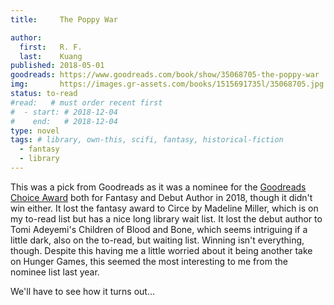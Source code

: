 ```yaml
---
title:     The Poppy War

author: 
  first:   R. F.
  last:    Kuang
published: 2018-05-01 
goodreads: https://www.goodreads.com/book/show/35068705-the-poppy-war
img:       https://images.gr-assets.com/books/1515691735l/35068705.jpg
status: to-read
#read:   # must order recent first
#  - start: # 2018-12-04 
#    end:   # 2018-12-04
type: novel
tags: # library, own-this, scifi, fantasy, historical-fiction
  - fantasy
  - library
---
```


This was a pick from Goodreads as it was a nominee for the [Goodreads Choice Award](https://www.goodreads.com/award/show/21332-goodreads-choice-award) both for Fantasy and Debut Author in 2018, though it didn't win either. It lost the fantasy award to Circe by Madeline Miller, which is on my to-read list but has a nice long library wait list. It lost the debut author to Tomi Adeyemi's Children of Blood and Bone, which seems intriguing if a little dark, also on the to-read, but waiting list. Winning isn't everything, though. Despite this having me a little worried about it being another take on Hunger Games, this seemed the most interesting to me from the nominee list last year. 

We'll have to see how it turns out...